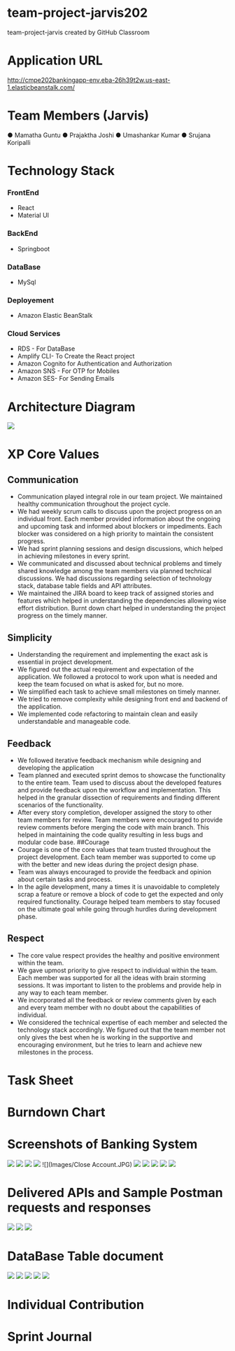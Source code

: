 # team-project-jarvis202
team-project-jarvis created by GitHub Classroom
# Application URL
http://cmpe202bankingapp-env.eba-26h39t2w.us-east-1.elasticbeanstalk.com/ 

# Team Members (Jarvis)
●	Mamatha Guntu 
●	Prajaktha Joshi
●	Umashankar Kumar
●	Srujana Koripalli

# Technology Stack
### FrontEnd
* React 
* Material UI
### BackEnd
* Springboot
### DataBase
* MySql
### Deployement
* Amazon Elastic BeanStalk
### Cloud Services
* RDS - For DataBase
* Amplify CLI- To Create the React project
* Amazon Cognito for Authentication and Authorization
* Amazon SNS - For OTP for Mobiles
* Amazon SES- For Sending Emails

# Architecture Diagram
![](Images/202BankingArchitecture.jpg)

# XP Core Values
## Communication 
*	Communication played integral role in our team project. We maintained healthy communication throughout the project cycle.
*	We had weekly scrum calls to discuss upon the project progress on an individual front. Each member provided information about the ongoing and upcoming task and informed about blockers or impediments. Each blocker was considered on a high priority to maintain the consistent progress.
*	We had sprint planning sessions and design discussions, which helped in achieving milestones in every sprint.
*	We communicated and discussed about technical problems and timely shared knowledge among the team members via planned technical discussions. We had discussions regarding selection of technology stack, database table fields and API attributes.
*	We maintained the JIRA board to keep track of assigned stories and features which helped in understanding the dependencies allowing wise effort distribution. Burnt down chart helped in understanding the project progress on the timely manner.
## Simplicity
*	Understanding the requirement and implementing the exact ask is essential in project development.
*	We figured out the actual requirement and expectation of the application. We followed a protocol to work upon what is needed and keep the team focused on what is asked for, but no more.
*	We simplified each task to achieve small milestones on timely manner.
*	We tried to remove complexity while designing front end and backend of the application.
*	We implemented code refactoring to maintain clean and easily understandable and manageable code.
## Feedback
*	We followed iterative feedback mechanism while designing and developing the application
*	Team planned and executed sprint demos to showcase the functionality to the entire team. Team used to discuss about the developed features and provide feedback upon the workflow and implementation. This helped in the granular dissection of requirements and finding different scenarios of the functionality.
*	After every story completion, developer assigned the story to other team members for review. Team members were encouraged to provide review comments before merging the code with main branch. This helped in maintaining the code quality resulting in less bugs and modular code base.
##Courage
*	Courage is one of the core values that team trusted throughout the project development. Each team member was supported to come up with the better and new ideas during the project design phase.
*	Team was always encouraged to provide the feedback and opinion about certain tasks and process.
*	In the agile development, many a times it is unavoidable to completely scrap a feature or remove a block of code to get the expected and only required functionality. Courage helped team members to stay focused on the ultimate goal while going through hurdles during development phase.
## Respect
*	The core value respect provides the healthy and positive environment within the team.
*	We gave upmost priority to give respect to individual within the team. Each member was supported for all the ideas with brain storming sessions. It was important to listen to the problems and provide help in any way to each team member.
*	We incorporated all the feedback or review comments given by each and every team member with no doubt about the capabilities of individual.
*	We considered the technical expertise of each member and selected the technology stack accordingly. We figured out that the team member not only gives the best when he is working in the supportive and encouraging environment, but he tries to learn and achieve new milestones in the process.

# Task Sheet

# Burndown Chart

# Screenshots of Banking System

![](Images/SignIn.JPG)
![](Images/UserRegistration.JPG)
![](Images/MyTransactionsPage.JPG)
![](Images/AddAccount.JPG)
![](Images/Close Account.JPG)
![](Images/ManageRecient.JPG)
![](Images/TransferFunds.JPG)
![](Images/TransferActivity.JPG)
![](Images/PayBills.JPG)
![](Images/AddRecepient.JPG)

# Delivered APIs and Sample Postman requests and responses

![](Images/GetAccountDetails.JPG)
![](Images/GetAllCustomers.JPG)
![](Images/GetByUserName.JPG)


# DataBase Table document
![](Images/CustomersTable.JPG)
![](Images/RecurringJobs.JPG)
![](Images/Transactions.JPG)
![](Images/AddedReceipients.JPG)
![](Images/Accounts.JPG)

# Individual Contribution

# Sprint Journal

# 



#
